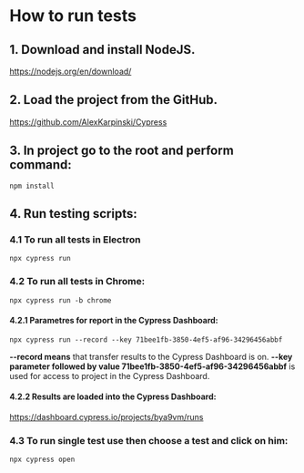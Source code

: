 #  How to run tests
## 1. Download and install NodeJS.           
https://nodejs.org/en/download/

## 2. Load the project from the GitHub.       
https://github.com/AlexKarpinski/Cypress

## 3. In project go to the root and perform command: 
```
npm install
```

## 4. Run testing scripts: 

###  4.1 To run all tests in Electron
```
npx cypress run
```

###  4.2 To run all tests in Chrome: 
```
npx cypress run -b chrome
```
  #### 4.2.1 Parametres for report in the Cypress Dashboard:   
  ```
  npx cypress run --record --key 71bee1fb-3850-4ef5-af96-34296456abbf
  ```
**--record means** that transfer results to the Cypress Dashboard is on.  **--key parameter followed by value
 71bee1fb-3850-4ef5-af96-34296456abbf** is used for access to project in the Cypress Dashboard.
  #### 4.2.2 Results are loaded into the Cypress Dashboard:
  https://dashboard.cypress.io/projects/bya9vm/runs
###  4.3 To run single test use then choose a test and click on him:  
```
npx cypress open
